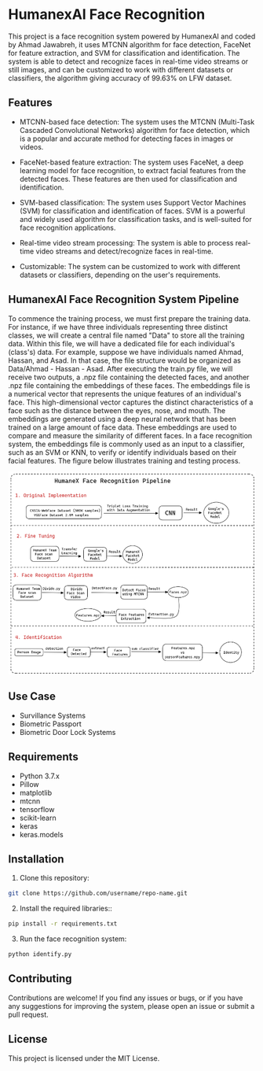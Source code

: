 # HumanexAI Face Recognition

This project is a face recognition system powered by HumanexAI and coded by Ahmad Jawabreh, it uses MTCNN algorithm for face detection, FaceNet for feature extraction, and SVM for classification and identification. The system is able to detect and recognize faces in real-time video streams or still images, and can be customized to work with different datasets or classifiers, the algorithm giving accuracy of 99.63% on LFW dataset.

## Features
* MTCNN-based face detection: The system uses the MTCNN (Multi-Task Cascaded Convolutional Networks) algorithm for face detection, which is a popular and accurate method for detecting faces in images or videos.

* FaceNet-based feature extraction: The system uses FaceNet, a deep learning model for face recognition, to extract facial features from the detected faces. These features are then used for classification and identification.

* SVM-based classification: The system uses Support Vector Machines (SVM) for classification and identification of faces. SVM is a powerful and widely used algorithm for classification tasks, and is well-suited for face recognition applications.

* Real-time video stream processing: The system is able to process real-time video streams and detect/recognize faces in real-time.

* Customizable: The system can be customized to work with different datasets or classifiers, depending on the user's requirements.
## HumanexAI Face Recognition System Pipeline

To commence the training process, we must first prepare the training data. For instance, if we have three individuals representing three distinct classes, we will create a central file named "Data" to store all the training data. Within this file, we will have a dedicated file for each individual's (class's) data. For example, suppose we have individuals named Ahmad, Hassan, and Asad. In that case, the file structure would be organized as Data/Ahmad - Hassan - Asad. After executing the train.py file, we will receive two outputs, a .npz file containing the detected faces, and another .npz file containing the embeddings of these faces. The embeddings file is a numerical vector that represents the unique features of an individual's face. This high-dimensional vector captures the distinct characteristics of a face such as the distance between the eyes, nose, and mouth. The embeddings are generated using a deep neural network that has been trained on a large amount of face data. These embeddings are used to compare and measure the similarity of different faces. In a face recognition system, the embeddings file is commonly used as an input to a classifier, such as an SVM or KNN, to verify or identify individuals based on their facial features. The figure below illustrates training and testing process.


![pipeline](pipeline.png)


## Use Case
* Survillance Systems 
* Biometric Passport
* Biometric Door Lock Systems
 


## Requirements
* Python 3.7.x
* Pillow
* matplotlib
* mtcnn
* tensorflow
* scikit-learn
* keras
* keras.models

## Installation
1. Clone this repository:
```bash
git clone https://github.com/username/repo-name.git
```

2. Install the required libraries::
```bash
pip install -r requirements.txt
```

3. Run the face recognition system:
```python
python identify.py
```

## Contributing
Contributions are welcome! If you find any issues or bugs, or if you have any suggestions for improving the system, please open an issue or submit a pull request.

## License
This project is licensed under the MIT License.
